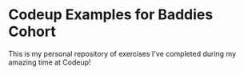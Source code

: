 # Codeup Examples for Baddies Cohort

This is my personal repository of exercises I've completed during my amazing time at Codeup!


